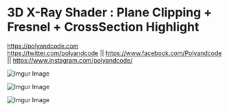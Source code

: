 # 3D X-Ray Shader : Plane Clipping + Fresnel + CrossSection Highlight

https://polyandcode.com<br />
https://twitter.com/polyandcode || https://www.facebook.com/Polyandcode || https://www.instagram.com/polyandcode/

![Imgur Image](https://i.imgur.com/cQWCtgZ.gif)

![Imgur Image](https://i.imgur.com/M3Y2CZb.gif)

![Imgur Image](https://i.imgur.com/6wbZxZ0.gif)
